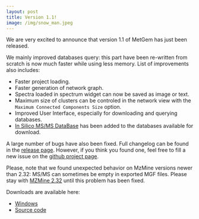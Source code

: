 ```yaml
---
layout: post
title: Version 1.1!
image: /img/snow_man.jpeg
---
```


We are very excited to announce that version 1.1 of MetGem has just been released.

We mainly improved databases query: this part have been re-written from scratch is now much faster while using less memory.
List of improvements also includes:
- Faster project loading.
- Faster generation of network graph.
- Spectra loaded in spectrum widget can now be saved as image or text.
- Maximum size of clusters can be controled in the network view with the `Maximum Connected Components Size` option.
- Improved User Interface, especially for downloading and querying databases.
- [In Silico MS/MS DataBase](http://oolonek.github.io/ISDB/) has been added to the databases available for download.

A large number of bugs have also been fixed. Full changelog can be found in the [release page](https://github.com/metgem/metgem/releases/tag/v1.1).
However, if you think you found one, feel free to fill a new issue on the [github project page](https://github.com/metgem/metgem/issues).

Please, note that we found unexpected behavior on MzMine versions newer than 2.32: MS/MS can sometimes be empty in exported MGF files. Please stay with [MZMine 2.32](https://github.com/mzmine/mzmine2/releases/tag/v2.32) until this problem has been fixed.

Downloads are available here:
- [Windows](https://github.com/metgem/metgem/releases/download/v1.1/setup_MetGem_v1.1.exe)
- [Source code](https://github.com/metgem/metgem/releases/tag/v1.1)

